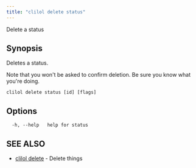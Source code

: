 ```yaml
---
title: "clilol delete status"
---
```


Delete a status

## Synopsis

Deletes a status.

Note that you won't be asked to confirm deletion.
Be sure you know what you're doing.

```
clilol delete status [id] [flags]
```

## Options

```
  -h, --help   help for status
```

## SEE ALSO

* [clilol delete](clilol_delete.md)	 - Delete things
